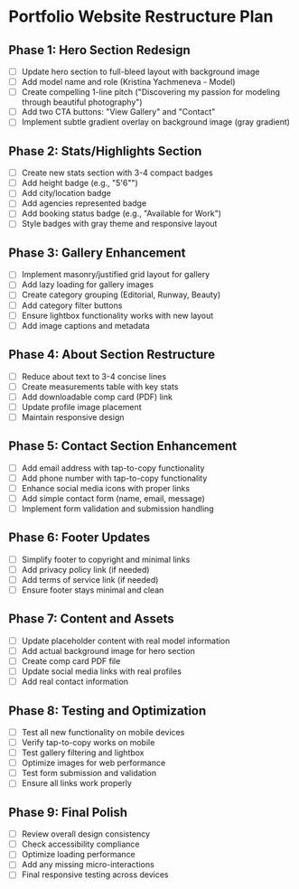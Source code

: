 # Portfolio Website Restructure Plan

## Phase 1: Hero Section Redesign
- [ ] Update hero section to full-bleed layout with background image
- [ ] Add model name and role (Kristina Yachmeneva - Model)
- [ ] Create compelling 1-line pitch ("Discovering my passion for modeling through beautiful photography")
- [ ] Add two CTA buttons: "View Gallery" and "Contact"
- [ ] Implement subtle gradient overlay on background image (gray gradient)

## Phase 2: Stats/Highlights Section
- [ ] Create new stats section with 3-4 compact badges
- [ ] Add height badge (e.g., "5'6\"")
- [ ] Add city/location badge
- [ ] Add agencies represented badge
- [ ] Add booking status badge (e.g., "Available for Work")
- [ ] Style badges with gray theme and responsive layout

## Phase 3: Gallery Enhancement
- [ ] Implement masonry/justified grid layout for gallery
- [ ] Add lazy loading for gallery images
- [ ] Create category grouping (Editorial, Runway, Beauty)
- [ ] Add category filter buttons
- [ ] Ensure lightbox functionality works with new layout
- [ ] Add image captions and metadata

## Phase 4: About Section Restructure
- [ ] Reduce about text to 3-4 concise lines
- [ ] Create measurements table with key stats
- [ ] Add downloadable comp card (PDF) link
- [ ] Update profile image placement
- [ ] Maintain responsive design

## Phase 5: Contact Section Enhancement
- [ ] Add email address with tap-to-copy functionality
- [ ] Add phone number with tap-to-copy functionality
- [ ] Enhance social media icons with proper links
- [ ] Add simple contact form (name, email, message)
- [ ] Implement form validation and submission handling

## Phase 6: Footer Updates
- [ ] Simplify footer to copyright and minimal links
- [ ] Add privacy policy link (if needed)
- [ ] Add terms of service link (if needed)
- [ ] Ensure footer stays minimal and clean

## Phase 7: Content and Assets
- [ ] Update placeholder content with real model information
- [ ] Add actual background image for hero section
- [ ] Create comp card PDF file
- [ ] Update social media links with real profiles
- [ ] Add real contact information

## Phase 8: Testing and Optimization
- [ ] Test all new functionality on mobile devices
- [ ] Verify tap-to-copy works on mobile
- [ ] Test gallery filtering and lightbox
- [ ] Optimize images for web performance
- [ ] Test form submission and validation
- [ ] Ensure all links work properly

## Phase 9: Final Polish
- [ ] Review overall design consistency
- [ ] Check accessibility compliance
- [ ] Optimize loading performance
- [ ] Add any missing micro-interactions
- [ ] Final responsive testing across devices